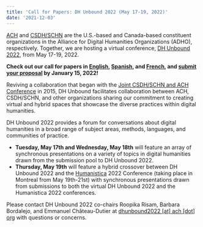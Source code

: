 ```yaml
---
title: 'Call for Papers: DH Unbound 2022 (May 17-19, 2022)'
date: '2021-12-03'
---
```

[ACH](http://ach.org) and [CSDH/SCHN](https://csdh-schn.org/) are the U.S.-based and Canada-based constituent organizations in the Alliance for Digital Humanities Organizations (ADHO), respectively. Together, we are hosting a virtual conference, [DH Unbound 2022](http://dhunbound2022.ach.org), from May 17-19, 2022.

**Check out our call for papers in [English](https://dhunbound2022.ach.org/cfp-english/), [Spanish](https://dhunbound2022.ach.org/cfp-espanol/), and [French](https://dhunbound2022.ach.org/cfp-francais/), and [submit your proposal](https://www.conftool.org/dhunbound2022) by January 15, 2022!**

Reviving a collaboration that began with the [Joint CSDH/SCHN and ACH Conference](https://ach.org/news/2014/10/joint-ach-canadian-dh-conference-2015/) in 2015, DH Unbound facilitates collaboration between ACH, CSDH/SCHN, and other organizations sharing our commitment to creating virtual and hybrid spaces that showcase the diverse practices within digital humanities.

DH Unbound 2022 provides a forum for conversations about digital humanities in a broad range of subject areas, methods, languages, and communities of practice.

- **Tuesday, May 17th and Wednesday, May 18th** will feature an array of synchronous presentations on a variety of topics in digital humanities drawn from the submission pool to DH Unbound 2022.
- **Thursday, May 19th** will feature a hybrid crossover between DH Unbound 2022 and the [Humanistica](http://www.humanisti.ca/) 2022 Conference (taking place in Montreal from May 19th-21st) with synchronous presentations drawn from submissions to both the virtual DH Unbound 2022 and the Humanistica 2022 conferences.

Please contact DH Unbound 2022 co-chairs Roopika Risam, Barbara Bordalejo, and Emmanuel Château-Dutier at [dhunbound2022 \[at\] ach \[dot\] org](mailto:dhunbound2022@ach.org) with questions or concerns.